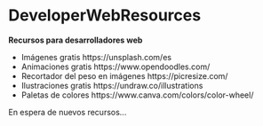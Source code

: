 # DeveloperWebResources
<div>
  <p><b>Recursos para desarrolladores web</b></p>
  <ul>
    <li>Imágenes gratis https://unsplash.com/es</li>
    <li>Animaciones gratis https://www.opendoodles.com/</li>
    <li>Recortador del peso en imágenes https://picresize.com/</li>
    <li>Ilustraciones gratis https://undraw.co/illustrations</li>
    <li>Paletas de colores https://www.canva.com/colors/color-wheel/</li>
  </ul>
  <p>En espera de nuevos recursos...</p>
</div>
